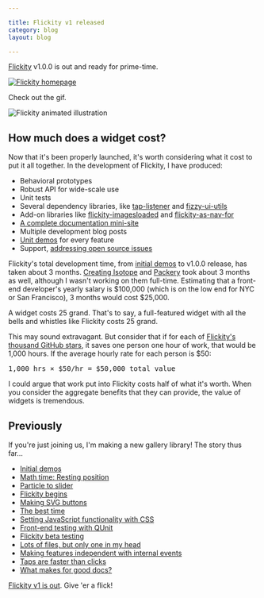 ```yaml
---

title: Flickity v1 released
category: blog
layout: blog

---
```


[Flickity](http://flickity.metafizzy.co) v1.0.0 is out and ready for prime-time.

[![Flickity homepage](https://i.imgur.com/KN5sDYj.png)](http://flickity.metafizzy.co)

Check out the gif.

![Flickity animated illustration](https://i.imgur.com/GmO1pVY.gif)

## How much does a widget cost?

Now that it's been properly launched, it's worth considering what it cost to put it all together. In the development of Flickity, I have produced:

+ Behavioral prototypes
+ Robust API for wide-scale use
+ Unit tests
+ Several dependency libraries, like [tap-listener](https://github.com/metafizzy/tap-listener) and [fizzy-ui-utils](https://github.com/metafizzy/fizzy-ui-utils)
+ Add-on libraries like [flickity-imagesloaded](https://github.com/metafizzy/flickity-imagesloaded) and [flickity-as-nav-for](https://github.com/metafizzy/flickity-as-nav-for)
+ [A complete documentation mini-site](http://flickity.metafizzy.co)
+ Multiple development blog posts
+ [Unit demos](http://codepen.io/desandro/tag/flickity-docs/) for every feature
+ Support, [addressing open source issues](https://github.com/metafizzy/flickity/issues)

Flickity's total development time, from [initial demos](/blog/initial-demos/) to v1.0.0 release, has taken about 3 months. [Creating Isotope](/blog/isotope-v1dot0-released) and [Packery](/blog/packery-released) took about 3 months as well, although I wasn't working on them full-time. Estimating that a front-end developer's yearly salary is $100,000 (which is on the low end for NYC or San Francisco), 3 months would cost $25,000. 

A widget costs 25 grand. That's to say, a full-featured widget with all the bells and whistles like Flickity costs 25 grand.

This may sound extravagant. But consider that if for each of  [Flickity's thousand GitHub stars](https://github.com/metafizzy/flickity/), it saves one person one hour of work, that would be 1,000 hours. If the average hourly rate for each person is $50:

<pre>1,000 hrs &times; $50/hr = $50,000 total value</pre>

I could argue that work put into Flickity costs half of what it's worth. When you consider the aggregate benefits that they can provide, the value of widgets is tremendous.

## Previously

If you're just joining us, I'm making a new gallery library! The story thus far...

+ [Initial demos](/blog/initial-demos)
+ [Math time: Resting position](/blog/math-time-resting-position/)
+ [Particle to slider](/blog/particle-to-slider/)
+ [Flickity begins](/blog/flickity-begins/)
+ [Making SVG buttons](/blog/making-svg-buttons/)
+ [The best time](/blog/the-best-time/)
+ [Setting JavaScript functionality with CSS](/blog/setting-javascript-functionality-with-css/)
+ [Front-end testing with QUnit](/blog/front-end-testing-qunit/)
+ [Flickity beta testing](/blog/flickity-beta-testing/)
+ [Lots of files, but only one in my head](/blog/lots-of-files/)
+ [Making features independent with internal events](/blog/making-features-independent-with-internal-events/)
+ [Taps are faster than clicks](/blog/taps-are-faster-than-clicks/)
+ [What makes for good docs?](/blog/what-makes-for-good-docs/)

[Flickity v1 is out](http://flickity.metafizzy.co). Give 'er a flick!
